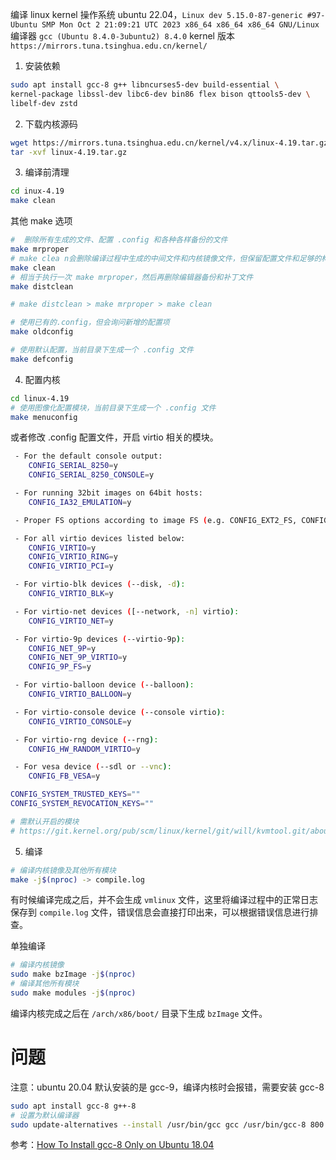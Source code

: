 编译 linux kernel
操作系统 ubuntu 22.04，`Linux dev 5.15.0-87-generic #97-Ubuntu SMP Mon Oct 2 21:09:21 UTC 2023 x86_64 x86_64 x86_64 GNU/Linux`  
编译器 `gcc (Ubuntu 8.4.0-3ubuntu2) 8.4.0`
kernel 版本 `https://mirrors.tuna.tsinghua.edu.cn/kernel/`

1. 安装依赖
```bash
sudo apt install gcc-8 g++ libncurses5-dev build-essential \
kernel-package libssl-dev libc6-dev bin86 flex bison qttools5-dev \
libelf-dev zstd
```

2. 下载内核源码
```bash
wget https://mirrors.tuna.tsinghua.edu.cn/kernel/v4.x/linux-4.19.tar.gz
tar -xvf linux-4.19.tar.gz
```

3. 编译前清理
```bash
cd inux-4.19
make clean
```

其他 make 选项
```bash
#  删除所有生成的文件、配置 .config 和各种各样备份的文件
make mrproper
# make clea n会删除编译过程中生成的中间文件和内核镜像文件，但保留配置文件和足够的构建外部模块的构建支持
make clean
# 相当于执行一次 make mrproper，然后再删除编辑器备份和补丁文件
make distclean

# make distclean > make mrproper > make clean

# 使用已有的.config，但会询问新增的配置项
make oldconfig

# 使用默认配置，当前目录下生成一个 .config 文件
make defconfig
```

4. 配置内核
```bash
cd linux-4.19
# 使用图像化配置模块，当前目录下生成一个 .config 文件
make menuconfig
```

或者修改 .config 配置文件，开启 virtio 相关的模块。
```bash
 - For the default console output:
	CONFIG_SERIAL_8250=y
	CONFIG_SERIAL_8250_CONSOLE=y

 - For running 32bit images on 64bit hosts:
	CONFIG_IA32_EMULATION=y

 - Proper FS options according to image FS (e.g. CONFIG_EXT2_FS, CONFIG_EXT4_FS).

 - For all virtio devices listed below:
	CONFIG_VIRTIO=y
	CONFIG_VIRTIO_RING=y
	CONFIG_VIRTIO_PCI=y

 - For virtio-blk devices (--disk, -d):
	CONFIG_VIRTIO_BLK=y

 - For virtio-net devices ([--network, -n] virtio):
	CONFIG_VIRTIO_NET=y

 - For virtio-9p devices (--virtio-9p):
	CONFIG_NET_9P=y
	CONFIG_NET_9P_VIRTIO=y
	CONFIG_9P_FS=y

 - For virtio-balloon device (--balloon):
	CONFIG_VIRTIO_BALLOON=y

 - For virtio-console device (--console virtio):
	CONFIG_VIRTIO_CONSOLE=y

 - For virtio-rng device (--rng):
	CONFIG_HW_RANDOM_VIRTIO=y

 - For vesa device (--sdl or --vnc):
	CONFIG_FB_VESA=y

CONFIG_SYSTEM_TRUSTED_KEYS=""
CONFIG_SYSTEM_REVOCATION_KEYS=""

# 需默认开启的模块
# https://git.kernel.org/pub/scm/linux/kernel/git/will/kvmtool.git/about/
```

5. 编译
```bash
# 编译内核镜像及其他所有模块
make -j$(nproc) -> compile.log
```
有时候编译完成之后，并不会生成 `vmlinux` 文件，这里将编译过程中的正常日志保存到 `compile.log` 文件，错误信息会直接打印出来，可以根据错误信息进行排查。


单独编译
```bash
# 编译内核镜像
sudo make bzImage -j$(nproc)
# 编译其他所有模块
sudo make modules -j$(nproc)
```

编译内核完成之后在 `/arch/x86/boot/` 目录下生成 `bzImage` 文件。


# 问题
注意：ubuntu 20.04 默认安装的是 gcc-9，编译内核时会报错，需要安装 gcc-8
```bash
sudo apt install gcc-8 g++-8
# 设置为默认编译器
sudo update-alternatives --install /usr/bin/gcc gcc /usr/bin/gcc-8 800 --slave /usr/bin/g++ g++ /usr/bin/g++-8
``` 
参考：[How To Install gcc-8 Only on Ubuntu 18.04](https://devicetests.com/install-gcc-8-ubuntu-18-04)